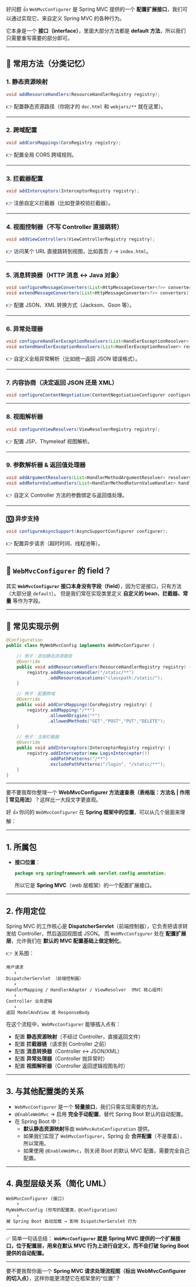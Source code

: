 好问题 👍
 `WebMvcConfigurer` 是 Spring MVC 提供的一个 **配置扩展接口**，我们可以通过实现它，来自定义 Spring MVC 的各种行为。

它本身是一个 **接口（interface）**，里面大部分方法都是 **default 方法**，所以我们只需要重写需要的部分即可。

------

## 📌 常用方法（分类记忆）

### 1. 静态资源映射

```java
void addResourceHandlers(ResourceHandlerRegistry registry);
```

👉 配置静态资源路径（你刚才的 `doc.html` 和 `webjars/**` 就在这里）。

------

### 2. 跨域配置

```java
void addCorsMappings(CorsRegistry registry);
```

👉 配置全局 CORS 跨域规则。

------

### 3. 拦截器配置

```java
void addInterceptors(InterceptorRegistry registry);
```

👉 注册自定义拦截器（比如登录校验拦截器）。

------

### 4. 视图控制器（不写 Controller 直接跳转）

```java
void addViewControllers(ViewControllerRegistry registry);
```

👉 访问某个 URL 直接跳转到视图，比如首页 `/` → `index.html`。

------

### 5. 消息转换器（HTTP 消息 <-> Java 对象）

```java
void configureMessageConverters(List<HttpMessageConverter<?>> converters);
void extendMessageConverters(List<HttpMessageConverter<?>> converters);
```

👉 配置 JSON、XML 转换方式（Jackson、Gson 等）。

------

### 6. 异常处理器

```java
void configureHandlerExceptionResolvers(List<HandlerExceptionResolver> resolvers);
void extendHandlerExceptionResolvers(List<HandlerExceptionResolver> resolvers);
```

👉 自定义全局异常解析（比如统一返回 JSON 错误格式）。

------

### 7. 内容协商（决定返回 JSON 还是 XML）

```java
void configureContentNegotiation(ContentNegotiationConfigurer configurer);
```

------

### 8. 视图解析器

```java
void configureViewResolvers(ViewResolverRegistry registry);
```

👉 配置 JSP、Thymeleaf 视图解析。

------

### 9. 参数解析器 & 返回值处理器

```java
void addArgumentResolvers(List<HandlerMethodArgumentResolver> resolvers);
void addReturnValueHandlers(List<HandlerMethodReturnValueHandler> handlers);
```

👉 自定义 Controller 方法的参数绑定与返回值处理。

------

### 🔟 异步支持

```java
void configureAsyncSupport(AsyncSupportConfigurer configurer);
```

👉 配置异步请求（超时时间、线程池等）。

------

## 📌 `WebMvcConfigurer` 的 field？

其实 **`WebMvcConfigurer` 接口本身没有字段（field）**，因为它是接口，只有方法（大部分是 `default`）。
 但是我们常在实现类里定义 **自定义的 bean、拦截器、常量** 等作为字段。

------

## 📌 常见实现示例

```java
@Configuration
public class MyWebMvcConfig implements WebMvcConfigurer {

    // 例子：添加静态资源路径
    @Override
    public void addResourceHandlers(ResourceHandlerRegistry registry) {
        registry.addResourceHandler("/static/**")
                .addResourceLocations("classpath:/static/");
    }

    // 例子：配置跨域
    @Override
    public void addCorsMappings(CorsRegistry registry) {
        registry.addMapping("/**")
                .allowedOrigins("*")
                .allowedMethods("GET","POST","PUT","DELETE");
    }

    // 例子：注册拦截器
    @Override
    public void addInterceptors(InterceptorRegistry registry) {
        registry.addInterceptor(new LoginInterceptor())
                .addPathPatterns("/**")
                .excludePathPatterns("/login", "/static/**");
    }
}
```

------

要不要我帮你整理一个 **WebMvcConfigurer 方法速查表（表格版：方法名 | 作用 | 常见用法）**？这样比一大段文字更直观。

好 👍 你问的 `WebMvcConfigurer` 在 **Spring 框架中的位置**，可以从几个层面来理解：

------

## 1. 所属包

- **接口位置**：

  ```java
  package org.springframework.web.servlet.config.annotation;
  ```

  所以它是 **Spring MVC**（web 层框架）的一个配置扩展接口。

------

## 2. 作用定位

Spring MVC 的工作核心是 **DispatcherServlet**（前端控制器），它负责把请求转发给 Controller，然后返回视图或 JSON。
 而 `WebMvcConfigurer` 处在 **配置扩展层**，允许我们在 **默认的 MVC 配置基础上做定制化**。

👉 关系图：

```
用户请求
   ↓
DispatcherServlet （前端控制器）
   ↓
HandlerMapping / HandlerAdapter / ViewResolver （MVC 核心组件）
   ↓
Controller 业务逻辑
   ↓
返回 ModelAndView 或 ResponseBody
```

在这个流程中，`WebMvcConfigurer` 能够插入点有：

- 配置 **静态资源映射**（不经过 Controller，直接返回文件）
- 配置 **拦截器链**（请求到 Controller 之前）
- 配置 **消息转换器**（Controller ↔ JSON/XML）
- 配置 **异常处理器**（Controller 抛异常时）
- 配置 **视图解析器**（Controller 返回逻辑视图名时）

------

## 3. 与其他配置类的关系

- `WebMvcConfigurer` 是一个 **轻量接口**，我们只需实现需要的方法。
- `@EnableWebMvc` → 启用 **完全手动配置**，替代 Spring Boot 默认的自动配置。
- 在 Spring Boot 中：
  - **默认静态资源映射**等由 `WebMvcAutoConfiguration` 提供。
  - 如果我们实现了 `WebMvcConfigurer`，Spring 会 **合并配置**（不是覆盖），所以常用。
  - 如果使用 `@EnableWebMvc`，则关闭 Boot 的默认 MVC 配置，需要完全自己配置。

------

## 4. 典型层级关系（简化 UML）

```
WebMvcConfigurer (接口)
    ↑
MyWebMvcConfig (你写的配置类，@Configuration)
    ↓
被 Spring Boot 自动加载 → 影响 DispatcherServlet 行为
```

------

✅ 简单一句话总结：
 **`WebMvcConfigurer` 就是 Spring MVC 提供的一个扩展接口，位于配置层，用来在默认 MVC 行为上进行自定义，而不会打破 Spring Boot 提供的自动配置。**

------

要不要我帮你画一个 **Spring MVC 请求处理流程图（标出 WebMvcConfigurer 的切入点）**，这样你能更清楚它在框架里的“位置”？